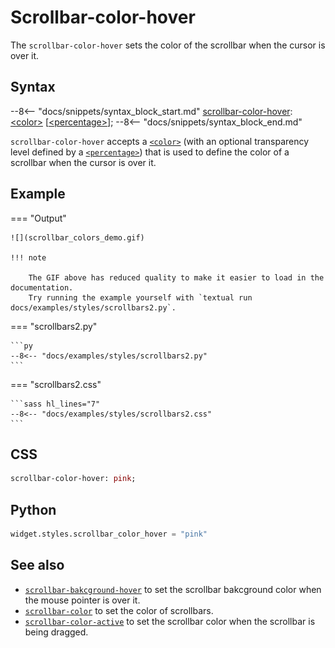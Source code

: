 # Scrollbar-color-hover

The `scrollbar-color-hover` sets the color of the scrollbar when the cursor is over it.

## Syntax

--8<-- "docs/snippets/syntax_block_start.md"
<a href="./scrollbar_color_hover">scrollbar-color-hover</a>: <a href="../../css_types/color">&lt;color&gt;</a> [<a href="../../css_types/percentage">&lt;percentage&gt;</a>];
--8<-- "docs/snippets/syntax_block_end.md"

`scrollbar-color-hover` accepts a [`<color>`](../../../css_types/color) (with an optional transparency level defined by a [`<percentage>`](../../../css_types/percentage)) that is used to define the color of a scrollbar when the cursor is over it.

## Example

=== "Output"

    ![](scrollbar_colors_demo.gif)

    !!! note

        The GIF above has reduced quality to make it easier to load in the documentation.
        Try running the example yourself with `textual run docs/examples/styles/scrollbars2.py`.

=== "scrollbars2.py"

    ```py
    --8<-- "docs/examples/styles/scrollbars2.py"
    ```

=== "scrollbars2.css"

    ```sass hl_lines="7"
    --8<-- "docs/examples/styles/scrollbars2.css"
    ```

## CSS

```sass
scrollbar-color-hover: pink;
```

## Python

```py
widget.styles.scrollbar_color_hover = "pink"
```

## See also

 - [`scrollbar-bakcground-hover`](./scrollbar_color_hover.md) to set the scrollbar bakcground color when the mouse pointer is over it.
 - [`scrollbar-color`](./scrollbar_color.md) to set the color of scrollbars.
 - [`scrollbar-color-active`](./scrollbar_color_active.md) to set the scrollbar color when the scrollbar is being dragged.
